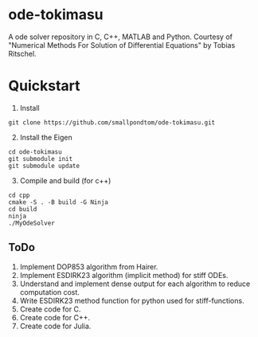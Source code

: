 # ode-tokimasu
A ode solver repository in C, C++, MATLAB and Python. Courtesy of "Numerical Methods For Solution of Differential Equations" by Tobias Ritschel.

# Quickstart
1) Install 
```
git clone https://github.com/smallpondtom/ode-tokimasu.git
```
2) Install the Eigen 
```
cd ode-tokimasu
git submodule init
git submodule update
```
3) Compile and build (for c++)
```
cd cpp
cmake -S . -B build -G Ninja
cd build
ninja
./MyOdeSolver
```


## ToDo
1) Implement DOP853 algorithm from Hairer.
2) Implement ESDIRK23 algorithm (implicit method) for stiff ODEs.
3) Understand and implement dense output for each algorithm to reduce computation cost.
4) Write ESDIRK23 method function for python used for stiff-functions.
5) Create code for C.
6) Create code for C++.
7) Create code for Julia.
